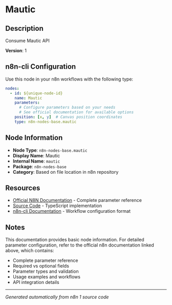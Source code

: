 # Mautic

## Description

Consume Mautic API

**Version**: 1

## n8n-cli Configuration

Use this node in your n8n workflows with the following type:

```yaml
nodes:
  - id: ${unique-node-id}
    name: Mautic
    parameters:
      # Configure parameters based on your needs
      # See official documentation for available options
    position: [x, y]  # Canvas position coordinates
    type: n8n-nodes-base.mautic
```

## Node Information

- **Node Type**: `n8n-nodes-base.mautic`
- **Display Name**: Mautic
- **Internal Name**: `mautic`
- **Package**: `n8n-nodes-base`
- **Category**: Based on file location in n8n repository

## Resources

- [Official N8N Documentation](https://docs.n8n.io/integrations/builtin/app-nodes/n8n-nodes-base.mautic/) - Complete parameter reference
- [Source Code](https://github.com/n8n-io/n8n/blob/master/packages/nodes-base/nodes/Mautic/Mautic.node.ts) - TypeScript implementation
- [n8n-cli Documentation](https://github.com/edenreich/n8n-cli) - Workflow configuration format

## Notes

This documentation provides basic node information. For detailed parameter configuration, 
refer to the official n8n documentation linked above, which contains:

- Complete parameter reference
- Required vs optional fields
- Parameter types and validation
- Usage examples and workflows
- API integration details

---
*Generated automatically from n8n 1 source code*
